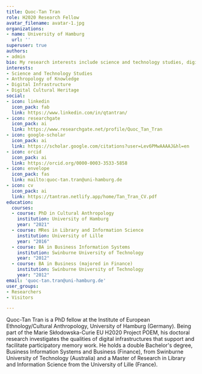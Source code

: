 ```yaml
---
title: Quoc-Tan Tran
role: H2020 Research Fellow
avatar_filename: avatar-1.jpg
organizations:
- name: University of Hamburg
  url: ''
superuser: true
authors:
- admin
bio: My research interests include science and technology studies, digital infrastructure, and digital cultural heritage.
interests:
- Science and Technology Studies
- Anthropology of Knowledge
- Digital Infrastructure
- Digital Cultural Heritage
social:
- icon: linkedin
  icon_pack: fab
  link: https://www.linkedin.com/in/qtantran/
- icon: researchgate
  icon_pack: ai
  link: https://www.researchgate.net/profile/Quoc_Tan_Tran
- icon: google-scholar
  icon_pack: ai
  link: https://scholar.google.com/citations?user=Lev6PMwAAAAJ&hl=en
- icon: orcid
  icon_pack: ai
  link: https://orcid.org/0000-0003-3533-5858
- icon: envelope
  icon_pack: fas
  link: mailto:quoc-tan.tran@uni-hamburg.de
- icon: cv
  icon_pack: ai
  link: https://tantran.netlify.app/home/Tan_Tran_CV.pdf
education:
  courses:
  - course: PhD in Cultural Anthropology
    institution: University of Hamburg
    year: "2021"
  - course: MRes in Library and Information Science
    institution: University of Lille
    year: "2016"
  - course: BA in Business Information Systems
    institution: Swinburne University of Technology
    year: "2012"
  - course: BA in Business (majored in Finance)
    institution: Swinburne University of Technology
    year: "2012"
email: 'quoc-tan.tran@uni-hamburg.de'
user_groups:
- Researchers
- Visitors

---
```

Quoc-Tan Tran is a PhD fellow at the Institute of European Ethnology/Cultural Anthropology, University of Hamburg (Germany). Being part of the Marie Skłodowska-Curie EU H2020 Project POEM, his doctoral research investigates the qualities of digital infrastructures that support and facilitate participatory memory work. He holds a double Bachelor's degree, Business Information Systems and Business (Finance), from Swinburne University of Technology (Australia) and a Master of Research in Library and Information Science from the University of Lille (France).